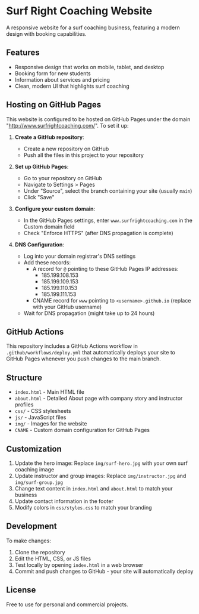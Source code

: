 # Surf Right Coaching Website

A responsive website for a surf coaching business, featuring a modern design with booking capabilities.

## Features

- Responsive design that works on mobile, tablet, and desktop
- Booking form for new students
- Information about services and pricing
- Clean, modern UI that highlights surf coaching

## Hosting on GitHub Pages

This website is configured to be hosted on GitHub Pages under the domain "http://www.surfrightcoaching.com/". To set it up:

1. **Create a GitHub repository**:

   - Create a new repository on GitHub
   - Push all the files in this project to your repository

2. **Set up GitHub Pages**:

   - Go to your repository on GitHub
   - Navigate to Settings > Pages
   - Under "Source", select the branch containing your site (usually `main`)
   - Click "Save"

3. **Configure your custom domain**:

   - In the GitHub Pages settings, enter `www.surfrightcoaching.com` in the Custom domain field
   - Check "Enforce HTTPS" (after DNS propagation is complete)

4. **DNS Configuration**:
   - Log into your domain registrar's DNS settings
   - Add these records:
     - A record for `@` pointing to these GitHub Pages IP addresses:
       - 185.199.108.153
       - 185.199.109.153
       - 185.199.110.153
       - 185.199.111.153
     - CNAME record for `www` pointing to `<username>.github.io` (replace with your GitHub username)
   - Wait for DNS propagation (might take up to 24 hours)

## GitHub Actions

This repository includes a GitHub Actions workflow in `.github/workflows/deploy.yml` that automatically deploys your site to GitHub Pages whenever you push changes to the main branch.

## Structure

- `index.html` - Main HTML file
- `about.html` - Detailed About page with company story and instructor profiles
- `css/` - CSS stylesheets
- `js/` - JavaScript files
- `img/` - Images for the website
- `CNAME` - Custom domain configuration for GitHub Pages

## Customization

1. Update the hero image: Replace `img/surf-hero.jpg` with your own surf coaching image
2. Update instructor and group images: Replace `img/instructor.jpg` and `img/surf-group.jpg`
3. Change text content in `index.html` and `about.html` to match your business
4. Update contact information in the footer
5. Modify colors in `css/styles.css` to match your branding

## Development

To make changes:

1. Clone the repository
2. Edit the HTML, CSS, or JS files
3. Test locally by opening `index.html` in a web browser
4. Commit and push changes to GitHub - your site will automatically deploy

## License

Free to use for personal and commercial projects.
